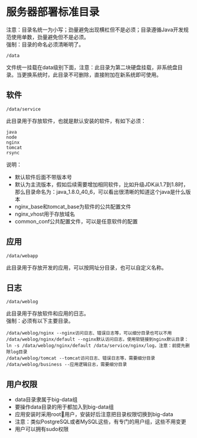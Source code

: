 # 服务器部署标准目录
注意：目录名统一为小写；劲量避免出现横杠但不是必须；目录遵循Java开发规范使用单数，劲量避免但不是必须。  
强制：目录的命名必须清晰明了。
```shell
/data  
```
文件统一挂载在data级别下面，注意：此目录为第二块硬盘挂载，非系统盘目录。当更换系统时，此目录不可删除，直接附加在新系统即可使用。
## 软件
```shell
/data/service  
```
此目录用于存放软件，也就是默认安装的软件，有如下必须：
```shell
java
node
nginx
tomcat
rsync
```
说明：
- 默认软件后面不带版本号
- 默认为主流版本，假如后续需要增加相同软件，比如升级JDK从1.7到1.8时，那么目录命名为：java_1.8.0_40_6，可以看出很清晰的知道这个java是什么版本
- nginx_base和tomcat_base为软件的公共配置文件
- nginx_vhost用于存放域名
- common_conf公共配置文件，可以是任意软件的配置
## 应用
```shell
/data/webapp
```
此目录用于存放开发的应用，可以按网址分目录，也可以自定义名称。
## 日志
```shell
/data/weblog
```
此目录用于存放软件和应用的日志。  
强制：必须有以下主要目录。
```shell
/data/weblog/nginx --nginx访问日志、错误日志等，可以细分目录也可以不用
/data/weblog/nginx/default --nginx默认访问日志，使用软链接到nginx默认目录： ln -s /data/weblog/nginx/default /data/service/nginx/log，注意：前提先删除log目录
/data/weblog/tomcat --tomcat访问日志、错误日志等，需要细分目录
/data/weblog/business --应用逻辑日志，需要细分目录
```
## 用户权限
- data目录隶属于big-data组
- 要操作data目录的用于都加入到big-data组
- 应用安装时采用root用户，安装好后注意把目录权限切换到big-data
- 注意：类似PostgreSQL或者MySQL这些，有专门的用户组，这些不用变更
- 用户可以拥有sudo权限